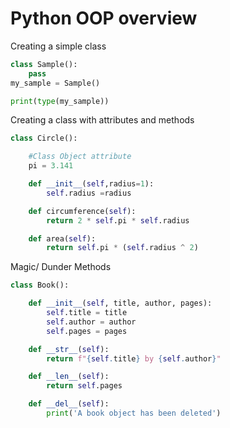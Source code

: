 # Python OOP overview

Creating a simple class
```python
class Sample():
    pass
my_sample = Sample()

print(type(my_sample))
```

Creating a class with attributes and methods

```python
class Circle():

    #Class Object attribute
    pi = 3.141

    def __init__(self,radius=1):
        self.radius =radius

    def circumference(self):
        return 2 * self.pi * self.radius

    def area(self):
        return self.pi * (self.radius ^ 2)
```

Magic/ Dunder Methods
```python
class Book():

    def __init__(self, title, author, pages):
        self.title = title
        self.author = author
        self.pages = pages

    def __str__(self):
        return f"{self.title} by {self.author}"

    def __len__(self):
        return self.pages

    def __del__(self):
        print('A book object has been deleted')
```
